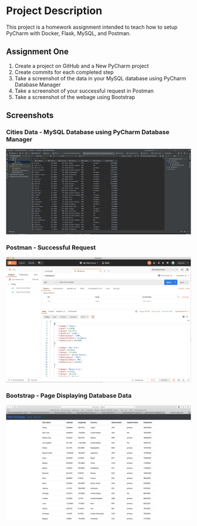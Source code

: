 # Project Description
This project is a homework assignment intended to teach how to setup PyCharm with Docker, Flask, MySQL, and Postman.

## Assignment One
 1. Create a project on GitHub and a New PyCharm project
 2. Create commits for each completed step
 3. Take a screenshot of the data in your MySQL database using PyCharm Database Manager
 4. Take a screenshot of your successful request in Postman
 5. Take a screenshot of the webage using Bootstrap

## Screenshots

### Cities Data - MySQL Database using PyCharm Database Manager

![citiesData](screenshots/citiesData.png)

### Postman - Successful Request

![Postman](screenshots/Postman.png)

### Bootstrap - Page Displaying Database Data
![Bootstrap](screenshots/Bootstrap.png)
